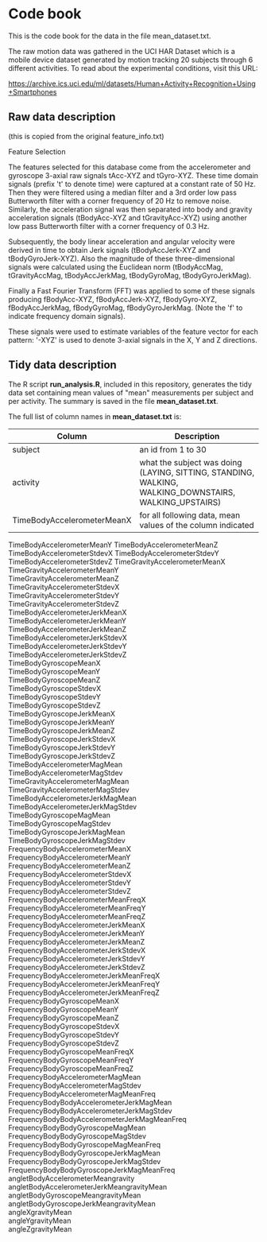 # Code book

This is the code book for the data in the file mean_dataset.txt.

The raw motion data was gathered in the UCI HAR Dataset which is a 
mobile device dataset generated by motion tracking 20 subjects through 6
different activities.   To read about the experimental conditions, visit this 
URL:

https://archive.ics.uci.edu/ml/datasets/Human+Activity+Recognition+Using+Smartphones


## Raw data description

(this is copied from the original feature_info.txt)

Feature Selection

The features selected for this database come from the accelerometer and gyroscope 3-axial raw signals tAcc-XYZ and tGyro-XYZ. These time domain signals (prefix 't' to denote time) were captured at a constant rate of 50 Hz. Then they were filtered using a median filter and a 3rd order low pass Butterworth filter with a corner frequency of 20 Hz to remove noise. Similarly, the acceleration signal was then separated into body and gravity acceleration signals (tBodyAcc-XYZ and tGravityAcc-XYZ) using another low pass Butterworth filter with a corner frequency of 0.3 Hz.

Subsequently, the body linear acceleration and angular velocity were derived in time to obtain Jerk signals (tBodyAccJerk-XYZ and tBodyGyroJerk-XYZ). Also the magnitude of these three-dimensional signals were calculated using the Euclidean norm (tBodyAccMag, tGravityAccMag, tBodyAccJerkMag, tBodyGyroMag, tBodyGyroJerkMag).

Finally a Fast Fourier Transform (FFT) was applied to some of these signals producing fBodyAcc-XYZ, fBodyAccJerk-XYZ, fBodyGyro-XYZ, fBodyAccJerkMag, fBodyGyroMag, fBodyGyroJerkMag. (Note the 'f' to indicate frequency domain signals).

These signals were used to estimate variables of the feature vector for each pattern:
'-XYZ' is used to denote 3-axial signals in the X, Y and Z directions.


## Tidy data description

The R script **run_analysis.R**, included in this repository, generates the 
tidy data set containing mean values of "mean" measurements per subject and per activity.   The summary is saved in the file **mean_dataset.txt**.

The full list of column names in **mean_dataset.txt** is:

Column | Description
--------- | ----------
subject | an id from 1 to 30
activity | what the subject was doing (LAYING, SITTING, STANDING, WALKING, WALKING_DOWNSTAIRS, WALKING_UPSTAIRS)
TimeBodyAccelerometerMeanX | for all following data, mean values of the column indicated
TimeBodyAccelerometerMeanY
TimeBodyAccelerometerMeanZ
TimeBodyAccelerometerStdevX
TimeBodyAccelerometerStdevY
TimeBodyAccelerometerStdevZ
TimeGravityAccelerometerMeanX
TimeGravityAccelerometerMeanY                
TimeGravityAccelerometerMeanZ                
TimeGravityAccelerometerStdevX               
TimeGravityAccelerometerStdevY               
TimeGravityAccelerometerStdevZ               
TimeBodyAccelerometerJerkMeanX               
TimeBodyAccelerometerJerkMeanY               
TimeBodyAccelerometerJerkMeanZ               
TimeBodyAccelerometerJerkStdevX              
TimeBodyAccelerometerJerkStdevY              
TimeBodyAccelerometerJerkStdevZ              
TimeBodyGyroscopeMeanX                       
TimeBodyGyroscopeMeanY                       
TimeBodyGyroscopeMeanZ                       
TimeBodyGyroscopeStdevX                      
TimeBodyGyroscopeStdevY                      
TimeBodyGyroscopeStdevZ                      
TimeBodyGyroscopeJerkMeanX                   
TimeBodyGyroscopeJerkMeanY                   
TimeBodyGyroscopeJerkMeanZ                   
TimeBodyGyroscopeJerkStdevX                  
TimeBodyGyroscopeJerkStdevY                  
TimeBodyGyroscopeJerkStdevZ                  
TimeBodyAccelerometerMagMean                 
TimeBodyAccelerometerMagStdev                
TimeGravityAccelerometerMagMean              
TimeGravityAccelerometerMagStdev             
TimeBodyAccelerometerJerkMagMean             
TimeBodyAccelerometerJerkMagStdev            
TimeBodyGyroscopeMagMean                     
TimeBodyGyroscopeMagStdev                    
TimeBodyGyroscopeJerkMagMean                 
TimeBodyGyroscopeJerkMagStdev                
FrequencyBodyAccelerometerMeanX              
FrequencyBodyAccelerometerMeanY              
FrequencyBodyAccelerometerMeanZ              
FrequencyBodyAccelerometerStdevX             
FrequencyBodyAccelerometerStdevY             
FrequencyBodyAccelerometerStdevZ             
FrequencyBodyAccelerometerMeanFreqX          
FrequencyBodyAccelerometerMeanFreqY          
FrequencyBodyAccelerometerMeanFreqZ          
FrequencyBodyAccelerometerJerkMeanX          
FrequencyBodyAccelerometerJerkMeanY          
FrequencyBodyAccelerometerJerkMeanZ          
FrequencyBodyAccelerometerJerkStdevX         
FrequencyBodyAccelerometerJerkStdevY         
FrequencyBodyAccelerometerJerkStdevZ         
FrequencyBodyAccelerometerJerkMeanFreqX      
FrequencyBodyAccelerometerJerkMeanFreqY      
FrequencyBodyAccelerometerJerkMeanFreqZ      
FrequencyBodyGyroscopeMeanX                  
FrequencyBodyGyroscopeMeanY                  
FrequencyBodyGyroscopeMeanZ                  
FrequencyBodyGyroscopeStdevX                 
FrequencyBodyGyroscopeStdevY                 
FrequencyBodyGyroscopeStdevZ                 
FrequencyBodyGyroscopeMeanFreqX              
FrequencyBodyGyroscopeMeanFreqY              
FrequencyBodyGyroscopeMeanFreqZ              
FrequencyBodyAccelerometerMagMean            
FrequencyBodyAccelerometerMagStdev           
FrequencyBodyAccelerometerMagMeanFreq        
FrequencyBodyBodyAccelerometerJerkMagMean    
FrequencyBodyBodyAccelerometerJerkMagStdev   
FrequencyBodyBodyAccelerometerJerkMagMeanFreq
FrequencyBodyBodyGyroscopeMagMean            
FrequencyBodyBodyGyroscopeMagStdev           
FrequencyBodyBodyGyroscopeMagMeanFreq        
FrequencyBodyBodyGyroscopeJerkMagMean        
FrequencyBodyBodyGyroscopeJerkMagStdev       
FrequencyBodyBodyGyroscopeJerkMagMeanFreq    
angletBodyAccelerometerMeangravity           
angletBodyAccelerometerJerkMeangravityMean   
angletBodyGyroscopeMeangravityMean           
angletBodyGyroscopeJerkMeangravityMean       
angleXgravityMean                            
angleYgravityMean                            
angleZgravityMean   